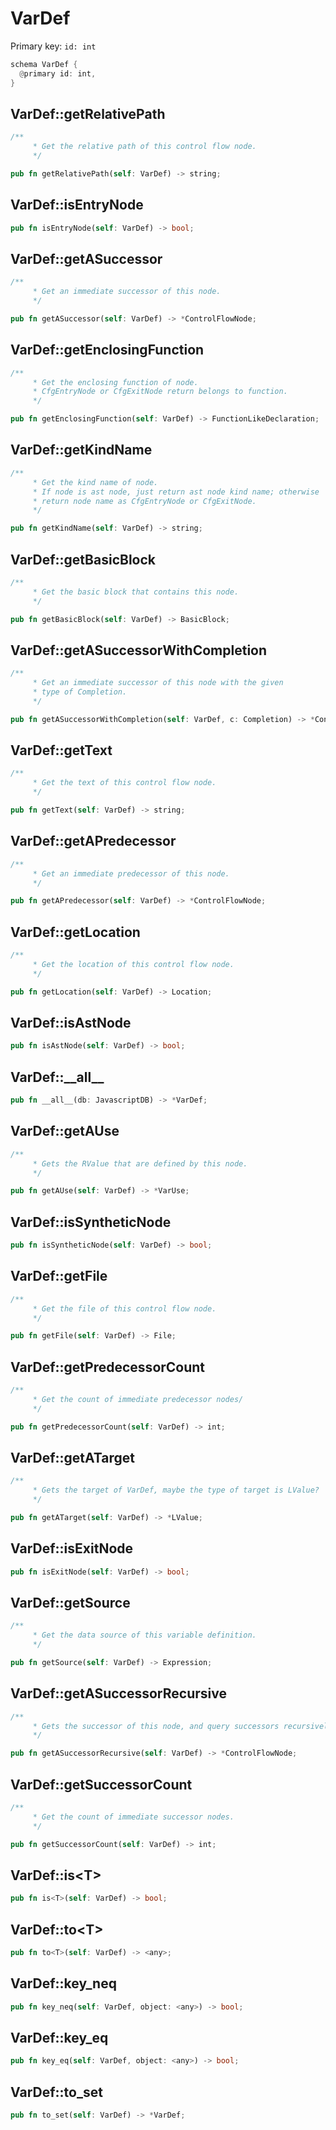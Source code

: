# VarDef

Primary key: `id: int`

```rust
schema VarDef {
  @primary id: int,
}
```
## VarDef::getRelativePath

```rust
/**
     * Get the relative path of this control flow node.
     */
```
```rust
pub fn getRelativePath(self: VarDef) -> string;
```
## VarDef::isEntryNode

```rust
pub fn isEntryNode(self: VarDef) -> bool;
```
## VarDef::getASuccessor

```rust
/**
     * Get an immediate successor of this node.
     */
```
```rust
pub fn getASuccessor(self: VarDef) -> *ControlFlowNode;
```
## VarDef::getEnclosingFunction

```rust
/**
     * Get the enclosing function of node.
     * CfgEntryNode or CfgExitNode return belongs to function.
     */
```
```rust
pub fn getEnclosingFunction(self: VarDef) -> FunctionLikeDeclaration;
```
## VarDef::getKindName

```rust
/**
     * Get the kind name of node.
     * If node is ast node, just return ast node kind name; otherwise
     * return node name as CfgEntryNode or CfgExitNode.
     */
```
```rust
pub fn getKindName(self: VarDef) -> string;
```
## VarDef::getBasicBlock

```rust
/**
     * Get the basic block that contains this node.
     */
```
```rust
pub fn getBasicBlock(self: VarDef) -> BasicBlock;
```
## VarDef::getASuccessorWithCompletion

```rust
/**
     * Get an immediate successor of this node with the given
     * type of Completion.
     */
```
```rust
pub fn getASuccessorWithCompletion(self: VarDef, c: Completion) -> *ControlFlowNode;
```
## VarDef::getText

```rust
/**
     * Get the text of this control flow node.
     */
```
```rust
pub fn getText(self: VarDef) -> string;
```
## VarDef::getAPredecessor

```rust
/**
     * Get an immediate predecessor of this node.
     */
```
```rust
pub fn getAPredecessor(self: VarDef) -> *ControlFlowNode;
```
## VarDef::getLocation

```rust
/**
     * Get the location of this control flow node.
     */
```
```rust
pub fn getLocation(self: VarDef) -> Location;
```
## VarDef::isAstNode

```rust
pub fn isAstNode(self: VarDef) -> bool;
```
## VarDef::\_\_all\_\_

```rust
pub fn __all__(db: JavascriptDB) -> *VarDef;
```
## VarDef::getAUse

```rust
/**
     * Gets the RValue that are defined by this node.
     */
```
```rust
pub fn getAUse(self: VarDef) -> *VarUse;
```
## VarDef::isSyntheticNode

```rust
pub fn isSyntheticNode(self: VarDef) -> bool;
```
## VarDef::getFile

```rust
/**
     * Get the file of this control flow node.
     */
```
```rust
pub fn getFile(self: VarDef) -> File;
```
## VarDef::getPredecessorCount

```rust
/**
     * Get the count of immediate predecessor nodes/
     */
```
```rust
pub fn getPredecessorCount(self: VarDef) -> int;
```
## VarDef::getATarget

```rust
/**
     * Gets the target of VarDef, maybe the type of target is LValue?
     */
```
```rust
pub fn getATarget(self: VarDef) -> *LValue;
```
## VarDef::isExitNode

```rust
pub fn isExitNode(self: VarDef) -> bool;
```
## VarDef::getSource

```rust
/**
     * Get the data source of this variable definition.
     */
```
```rust
pub fn getSource(self: VarDef) -> Expression;
```
## VarDef::getASuccessorRecursive

```rust
/**
     * Gets the successor of this node, and query successors recursively
     */
```
```rust
pub fn getASuccessorRecursive(self: VarDef) -> *ControlFlowNode;
```
## VarDef::getSuccessorCount

```rust
/**
     * Get the count of immediate successor nodes.
     */
```
```rust
pub fn getSuccessorCount(self: VarDef) -> int;
```
## VarDef::is\<T\>

```rust
pub fn is<T>(self: VarDef) -> bool;
```
## VarDef::to\<T\>

```rust
pub fn to<T>(self: VarDef) -> <any>;
```
## VarDef::key\_neq

```rust
pub fn key_neq(self: VarDef, object: <any>) -> bool;
```
## VarDef::key\_eq

```rust
pub fn key_eq(self: VarDef, object: <any>) -> bool;
```
## VarDef::to\_set

```rust
pub fn to_set(self: VarDef) -> *VarDef;
```
